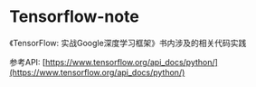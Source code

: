 # Tensorflow-note

《TensorFlow: 实战Google深度学习框架》书内涉及的相关代码实践

参考API: [https://www.tensorflow.org/api_docs/python/](https://www.tensorflow.org/api_docs/python/)
